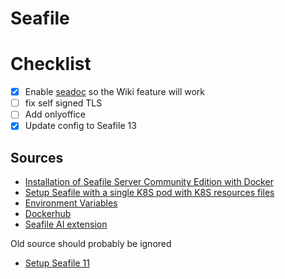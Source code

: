 # Seafile

# Checklist

- [X] Enable [seadoc](https://manual.seafile.com/11.0/extra_setup/setup_seadoc/) so the Wiki feature will work
- [ ] fix self signed TLS 
- [ ] Add onlyoffice 
- [X] Update config to Seafile 13

## Sources
* [Installation of Seafile Server Community Edition with Docker](https://manual.seafile.com/13.0/setup/setup_ce_by_docker/#getting-started)
* [Setup Seafile with a single K8S pod with K8S resources files](https://manual.seafile.com/12.0/setup/k8s_single_node/#system-requirements)
* [Environment Variables](https://manual.seafile.com/12.0/config/env/)
* [Dockerhub](https://hub.docker.com/r/seafileltd/seafile-mc/tags)
* [Seafile AI extension](https://manual.seafile.com/13.0/extension/seafile-ai/#deploy-seafile-ai-basic-service)

Old source should probably be ignored
* [Setup Seafile 11](https://manual.seafile.com/11.0/deploy/deploy_with_k8s/)
